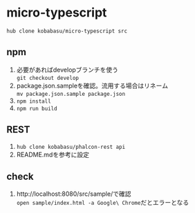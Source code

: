 # micro-typescript

```
hub clone kobabasu/micro-typescript src
```

## npm
1. 必要があればdevelopブランチを使う  
   `git checkout develop`
1. package.json.sampleを確認。流用する場合はリネーム  
   `mv package.json.sample package.json`
1. `npm install`
1. `npm run build`

## REST
1. `hub clone kobabasu/phalcon-rest api`
1. README.mdを参考に設定

## check
1. http://localhost:8080/src/sample/で確認  
   `open sample/index.html -a Google\ Chrome`だとエラーとなる
